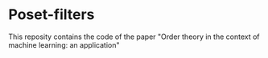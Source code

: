 # Poset-filters
This reposity contains the code of the paper "Order theory in the context of machine learning: an application"
